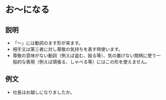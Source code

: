 # お～になる

## 説明

- 「～」には動詞のます形が来ます。
- 相手又は第三者に対し尊敬の気持ちを表す時使います。
- 尊敬の意味がない動詞（例えば盗む、殴る等）、気の置けない間柄に使う一般的な表現（例えば頑張る、しゃべる等）にはこの形を使えません。

## 例文

- 社長はお越しになりましたか。